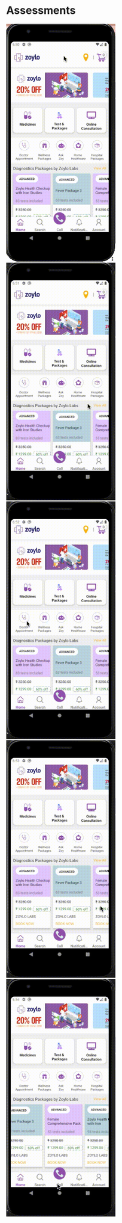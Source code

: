 # Assessments
![](https://github.com/ShubhamSinghRajput21/reactNativeAssessment15-3-21/blob/main/src/Assets/1.gif)
![](https://github.com/ShubhamSinghRajput21/reactNativeAssessment15-3-21/blob/main/src/Assets/2.gif)
![](https://github.com/ShubhamSinghRajput21/reactNativeAssessment15-3-21/blob/main/src/Assets/3.gif)
![](https://github.com/ShubhamSinghRajput21/reactNativeAssessment15-3-21/blob/main/src/Assets/4.gif)
![](https://github.com/ShubhamSinghRajput21/reactNativeAssessment15-3-21/blob/main/src/Assets/5.gif)
